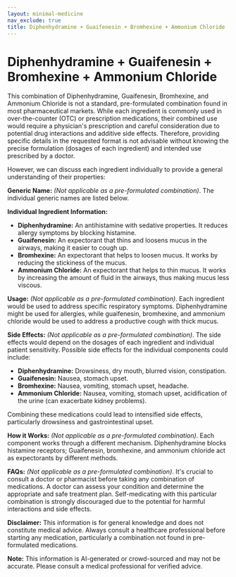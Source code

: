 ```yaml
---
layout: minimal-medicine
nav_exclude: true
title: Diphenhydramine + Guaifenesin + Bromhexine + Ammonium Chloride
---
```


# Diphenhydramine + Guaifenesin + Bromhexine + Ammonium Chloride

This combination of Diphenhydramine, Guaifenesin, Bromhexine, and Ammonium Chloride is not a standard, pre-formulated combination found in most pharmaceutical markets.  While each ingredient is commonly used in over-the-counter (OTC) or prescription medications, their combined use would require a physician's prescription and careful consideration due to potential drug interactions and additive side effects.  Therefore, providing specific details in the requested format is not advisable without knowing the precise formulation (dosages of each ingredient) and intended use prescribed by a doctor.

However, we can discuss each ingredient individually to provide a general understanding of their properties:

**Generic Name:**  *(Not applicable as a pre-formulated combination)*.  The individual generic names are listed below.


**Individual Ingredient Information:**

* **Diphenhydramine:**  An antihistamine with sedative properties.  It reduces allergy symptoms by blocking histamine.
* **Guaifenesin:** An expectorant that thins and loosens mucus in the airways, making it easier to cough up.
* **Bromhexine:**  An expectorant that helps to loosen mucus.  It works by reducing the stickiness of the mucus.
* **Ammonium Chloride:** An expectorant that helps to thin mucus. It works by increasing the amount of fluid in the airways, thus making mucus less viscous.


**Usage:** *(Not applicable as a pre-formulated combination)*. Each ingredient would be used to address specific respiratory symptoms. Diphenhydramine might be used for allergies, while guaifenesin, bromhexine, and ammonium chloride would be used to address a productive cough with thick mucus.


**Side Effects:** *(Not applicable as a pre-formulated combination)*. The side effects would depend on the dosages of each ingredient and individual patient sensitivity.  Possible side effects for the individual components could include:

* **Diphenhydramine:** Drowsiness, dry mouth, blurred vision, constipation.
* **Guaifenesin:** Nausea, stomach upset.
* **Bromhexine:** Nausea, vomiting, stomach upset, headache.
* **Ammonium Chloride:**  Nausea, vomiting, stomach upset, acidification of the urine (can exacerbate kidney problems).

Combining these medications could lead to intensified side effects, particularly drowsiness and gastrointestinal upset.


**How it Works:** *(Not applicable as a pre-formulated combination)*. Each component works through a different mechanism. Diphenhydramine blocks histamine receptors; Guaifenesin, bromhexine, and ammonium chloride act as expectorants by different methods.


**FAQs:** *(Not applicable as a pre-formulated combination)*. It's crucial to consult a doctor or pharmacist before taking any combination of medications.  A doctor can assess your condition and determine the appropriate and safe treatment plan. Self-medicating with this particular combination is strongly discouraged due to the potential for harmful interactions and side effects.


**Disclaimer:** This information is for general knowledge and does not constitute medical advice.  Always consult a healthcare professional before starting any medication, particularly a combination not found in pre-formulated medications.


**Note:** This information is AI-generated or crowd-sourced and may not be accurate. Please consult a medical professional for verified advice.